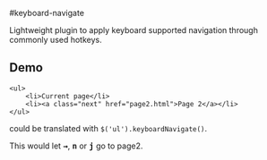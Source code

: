 #keyboard-navigate

Lightweight plugin to apply keyboard supported navigation through commonly used hotkeys.

## Demo

	<ul>
		<li>Current page</li>
		<li><a class="next" href="page2.html">Page 2</a></li>
	</ul>

could be translated with `$('ul').keyboardNavigate()`.

This would let **<kbd>&rarr;</kbd>**, **<kbd>n</kbd>** or **<kbd>j</kbd>** go to page2.
